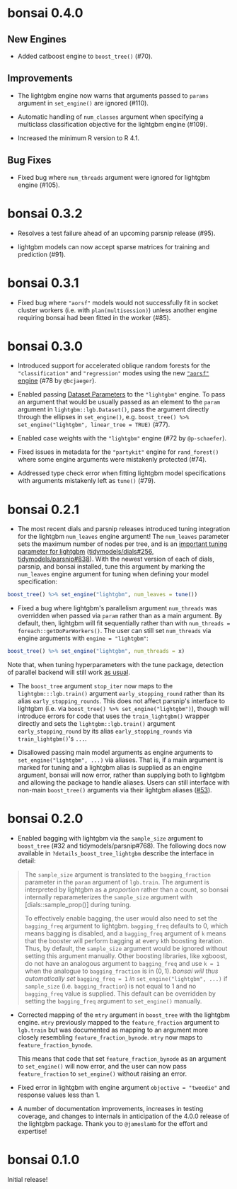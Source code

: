 # bonsai 0.4.0

## New Engines

* Added catboost engine to `boost_tree()` (#70).

## Improvements

* The lightgbm engine now warns that arguments passed to `params` argument in `set_engine()` are ignored (#110).

* Automatic handling of `num_classes` argument when specifying a multiclass classification objective for the lightgbm engine (#109).

* Increased the minimum R version to R 4.1.

## Bug Fixes

* Fixed bug where `num_threads` argument were ignored for lightgbm engine (#105).

# bonsai 0.3.2

* Resolves a test failure ahead of an upcoming parsnip release (#95).

* lightgbm models can now accept sparse matrices for training and prediction (#91).

# bonsai 0.3.1

* Fixed bug where `"aorsf"` models would not successfully fit in socket cluster workers (i.e. with `plan(multisession)`) unless another engine requiring bonsai had been fitted in the worker (#85).

# bonsai 0.3.0

* Introduced support for accelerated oblique random forests for the `"classification"` and `"regression"` modes using the new [`"aorsf"` engine](https://github.com/ropensci/aorsf) (#78 by `@bcjaeger`). 

* Enabled passing [Dataset Parameters](https://lightgbm.readthedocs.io/en/latest/Parameters.html#dataset-parameters) to the `"lightgbm"` engine. To pass an argument that would be usually passed as an element to the `param` argument in `lightgbm::lgb.Dataset()`, pass the argument directly through the ellipses in `set_engine()`, e.g. `boost_tree() %>% set_engine("lightgbm", linear_tree = TRUE)` (#77).

* Enabled case weights with the `"lightgbm"` engine (#72 by `@p-schaefer`).

* Fixed issues in metadata for the `"partykit"` engine for `rand_forest()` where some engine arguments were mistakenly protected (#74).

* Addressed type check error when fitting lightgbm model specifications with arguments mistakenly left as `tune()` (#79).

# bonsai 0.2.1

* The most recent dials and parsnip releases introduced tuning integration for the lightgbm `num_leaves` engine argument! The `num_leaves` parameter sets the maximum number of nodes per tree, and is an [important tuning parameter for lightgbm](https://lightgbm.readthedocs.io/en/latest/Parameters-Tuning.html) ([tidymodels/dials#256](https://github.com/tidymodels/dials/pull/256), [tidymodels/parsnip#838](https://github.com/tidymodels/parsnip/pull/838)). With the newest version of each of dials, parsnip, and bonsai installed, tune this argument by marking the `num_leaves` engine argument for tuning when defining your model specification:

``` r
boost_tree() %>% set_engine("lightgbm", num_leaves = tune())
```

* Fixed a bug where lightgbm's parallelism argument `num_threads` was overridden when passed via `param` rather than as a main argument. By default, then, lightgbm will fit sequentially rather than with `num_threads = foreach::getDoParWorkers()`. The user can still set `num_threads` via engine arguments with `engine = "lightgbm"`:

``` r
boost_tree() %>% set_engine("lightgbm", num_threads = x)
```

Note that, when tuning hyperparameters with the tune package, detection of parallel backend will still work [as usual](https://tune.tidymodels.org/articles/extras/optimizations.html).

* The `boost_tree` argument `stop_iter` now maps to the `lightgbm:::lgb.train()` argument `early_stopping_round` rather than its alias `early_stopping_rounds`. This does not affect parsnip's interface to lightgbm (i.e. via `boost_tree() %>% set_engine("lightgbm")`), though will introduce errors for code that uses the `train_lightgbm()` wrapper directly and sets the `lightgbm::lgb.train()` argument `early_stopping_round` by its alias `early_stopping_rounds` via `train_lightgbm()`'s `...`.

* Disallowed passing main model arguments as engine arguments to `set_engine("lightgbm", ...)` via aliases. That is, if a main argument is marked for tuning and a lightgbm alias is supplied as an engine argument, bonsai will now error, rather than supplying both to lightgbm and allowing the package to handle aliases. Users can still interface with non-main `boost_tree()` arguments via their lightgbm aliases ([#53](https://github.com/tidymodels/bonsai/issues/53)).

# bonsai 0.2.0

* Enabled bagging with lightgbm via the `sample_size` argument to `boost_tree` 
  (#32 and tidymodels/parsnip#768). The following docs now available in
  `?details_boost_tree_lightgbm` describe the interface in detail:
  
> The `sample_size` argument is translated to the `bagging_fraction` parameter in the `param` argument of `lgb.train`. The argument is interpreted by lightgbm as a _proportion_ rather than a count, so bonsai internally reparameterizes the `sample_size` argument with [dials::sample_prop()] during tuning.  
>   
> To effectively enable bagging, the user would also need to set the `bagging_freq` argument to lightgbm. `bagging_freq` defaults to 0, which means bagging is disabled, and a `bagging_freq` argument of `k` means that the booster will perform bagging at every `k`th boosting iteration. Thus, by default, the `sample_size` argument would be ignored without setting this argument manually. Other boosting libraries, like xgboost, do not have an analogous argument to `bagging_freq` and use `k = 1` when the analogue to `bagging_fraction` is in $(0, 1)$. _bonsai will thus automatically set_ `bagging_freq = 1` _in_ `set_engine("lightgbm", ...)` if `sample_size` (i.e. `bagging_fraction`) is not equal to 1 and no `bagging_freq` value is supplied. This default can be overridden by setting the `bagging_freq` argument to `set_engine()` manually. 

* Corrected mapping of the `mtry` argument in `boost_tree` with the lightgbm 
  engine. `mtry` previously mapped to the `feature_fraction` argument to
  `lgb.train` but was documented as mapping to an argument more closely 
  resembling `feature_fraction_bynode`. `mtry` now maps 
  to `feature_fraction_bynode`.
  
  This means that code that set `feature_fraction_bynode` as an argument to
  `set_engine()` will now error, and the user can now pass `feature_fraction`
  to `set_engine()` without raising an error. 

* Fixed error in lightgbm with engine argument `objective = "tweedie"` and 
  response values less than 1. 
  
* A number of documentation improvements, increases in testing coverage, and 
  changes to internals in anticipation of the 4.0.0 release of the lightgbm 
  package. Thank you to `@jameslamb` for the effort and expertise!

# bonsai 0.1.0

Initial release!
